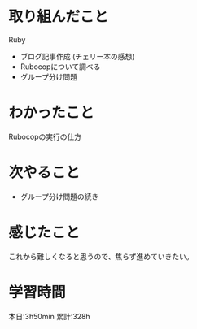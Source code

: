 # 取り組んだこと       
Ruby
- ブログ記事作成 (チェリー本の感想)
- Rubocopについて調べる
- グループ分け問題
# わかったこと
Rubocopの実行の仕方
# 次やること
- グループ分け問題の続き
# 感じたこと
これから難しくなると思うので、焦らず進めていきたい。
# 学習時間  
本日:3h50min
累計:328h
